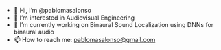 - 👋 Hi, I’m @pablomasalonso
- 👀 I’m interested in Audiovisual Engineering
- 🌱 I’m currently working on Binaural Sound Localization using DNNs for binaural audio
- 📫 How to reach me: pablomasalonso@gmail.com

<!---
pablomasalonso/pablomasalonso is a ✨ special ✨ repository because its `README.md` (this file) appears on your GitHub profile.
You can click the Preview link to take a look at your changes.
--->
